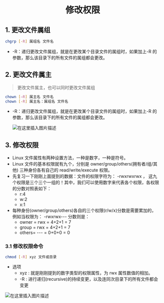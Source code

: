 <h1 align = "center">修改权限</h1>

## 1. 更改文件属组

```bash
chgrp [-R] 属组名 文件名
```

- -R：递归更改文件属组，就是在更改某个目录文件的属组时，如果加上-R 的参数，那么该目录下的所有文件的属组都会更改。

## 2. 更改文件属主

> 更改文件属主，也可以同时更改文件属组

```bash
chown [–R] 属主名 文件名
chown [-R] 属主名：属组名 文件名
```

- -R：递归更改文件属组，就是在更改某个目录文件的属组时，如果加上-R 的参数，那么该目录下的所有文件的属组都会更改。

  ![在这里插入图片描述](https://img-blog.csdnimg.cn/2c5083d729f54ac38fad6f9239c6fab9.png)

## 3. 修改权限

- Linux 文件属性有两种设置方法，一种是数字，一种是符号。
- Linux 文件的基本权限就有九个，分别是 owner/group/others(拥有者/组/其他) 三种身份各有自己的 read/write/execute 权限。
- 先复习一下刚刚上面提到的数据：文件的权限字符为： -rwxrwxrwx ， 这九个权限是三个三个一组的！其中，我们可以使用数字来代表各个权限，各权限的分数对照表如下：
  - r:4
  - w:2
  - x:1
- 每种身份(owner/group/others)各自的三个权限(r/w/x)分数是需要累加的，例如当权限为： -rwxrwx--- 分数则是：
  - owner = rwx = 4+2+1 = 7
  - group = rwx = 4+2+1 = 7
  - others= --- = 0+0+0 = 0

### 3.1 修改权限命令

```bash
chmod [-R] xyz 文件或目录
```

- 选项
  - xyz : 就是刚刚提到的数字类型的权限属性，为 rwx 属性数值的相加。
  - -R : 进行递归(recursive)的持续变更，以及连同次目录下的所有文件都会变更

![在这里插入图片描述](https://img-blog.csdnimg.cn/727907a937934b208c81e49355502468.png)
